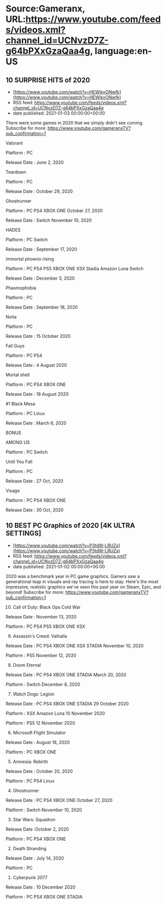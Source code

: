 # Source:Gameranx, URL:https://www.youtube.com/feeds/videos.xml?channel_id=UCNvzD7Z-g64bPXxGzaQaa4g, language:en-US

## 10 SURPRISE HITS of 2020
 - [https://www.youtube.com/watch?v=HEWikvONwfk](https://www.youtube.com/watch?v=HEWikvONwfk)
 - RSS feed: https://www.youtube.com/feeds/videos.xml?channel_id=UCNvzD7Z-g64bPXxGzaQaa4g
 - date published: 2021-01-03 00:00:00+00:00

There were some games in 2020 that we simply didn't see coming.
Subscribe for more: https://www.youtube.com/gameranxTV?sub_confirmation=1

Valorant

Platform : PC

Release Date : June 2, 2020



Teardown

Platform : PC

Release Date : October 29, 2020



Ghostrunner

Platform : PC PS4 XBOX ONE October 27, 2020

Release Date : Switch November 10, 2020



HADES 

Platform : PC Switch

Release Date : September 17, 2020



immortal phoenix rising

Platform : PC PS4 PS5 XBOX ONE XSX Stadia Amazon Luna Switch

Release Date : December 3, 2020



Phasmophobia

Platform : PC

Release Date : September 18, 2020



Noita

Platform : PC

Release Date : 15 October 2020



Fall Guys

Platform : PC PS4

Release Date : 4 August 2020



Mortal shell

Platform : PC PS4 XBOX ONE

Release Date : 18 August 2020



#1 Black Mesa

Platform : PC Linux

Release Date : March 6, 2020





BONUS

AMONG US

Platform : PC Switch



Until You Fall

Platform : PC

Release Date : 27 Oct, 2020



Visage

Platform : PC PS4 XBOX ONE

Release Date : 30 Oct, 2020

## 10 BEST PC Graphics of 2020 [4K ULTRA SETTINGS]
 - [https://www.youtube.com/watch?v=P3tdW-LRUZs](https://www.youtube.com/watch?v=P3tdW-LRUZs)
 - RSS feed: https://www.youtube.com/feeds/videos.xml?channel_id=UCNvzD7Z-g64bPXxGzaQaa4g
 - date published: 2021-01-02 00:00:00+00:00

2020 was a benchmark year in PC game graphics. Gamers saw a generational leap in visuals and ray tracing is here to stay. Here's the most impressive, realistic graphics we've seen this past year on Steam, Epic, and beyond!
Subscribe for more: https://www.youtube.com/gameranxTV?sub_confirmation=1

10. Call of Duty: Black Ops Cold War

Release Date : November 13, 2020

Platform : PC PS4 PS5 XBOX ONE XSX



9. Assassin's Creed: Valhalla

Release Date : PC PS4 XBOX ONE XSX STADIA November 10, 2020

Platform : PS5 November 12, 2020



8. Doom Eternal

Release Date : PC PS4 XBOX ONE STADIA March 20, 2020

Platform : Switch December 8, 2020



7. Watch Dogs: Legion 

Release Date : PC PS4 XBOX ONE STADIA 29 October 2020

Platform :  XSX Amazon Luna 10 November 2020

Platform : PS5 12 November 2020



6. Microsoft Flight Simulator

Release Date :  August 18, 2020 

Platform : PC XBOX ONE



5. Amnesia: Rebirth

Release Date : October 20, 2020

Platform : PC PS4 Linux



4. Ghostrunner

Release Date : PC PS4 XBOX ONE October 27, 2020

Platform : Switch November 10, 2020



3. Star Wars: Squadron

Release Date :October 2, 2020

Platform : PC PS4 XBOX ONE 



2. Death Stranding

Release Date : July 14, 2020

Platform : PC



1. Cyberpunk 2077 

Release Date : 10 December 2020

Platform : PC PS4 XBOX ONE STADIA

